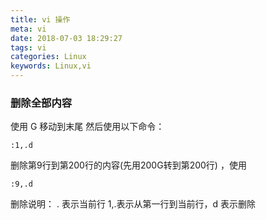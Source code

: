 ```yaml
---
title: vi 操作
meta: vi
date: 2018-07-03 18:29:27
tags: vi
categories: Linux
keywords: Linux,vi
---
```


### 删除全部内容
  使用 G 移动到末尾 然后使用以下命令：
  ```
  :1,.d
  ```
  删除第9行到第200行的内容(先用200G转到第200行) ，使用
  ```
  :9,.d
  ```
  删除说明： . 表示当前行 1,.表示从第一行到当前行，d 表示删除
